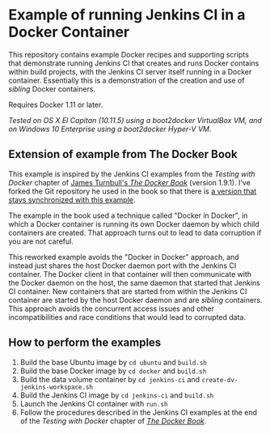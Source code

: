 # Example of running Jenkins CI in a Docker Container

This repository contains example Docker recipes and supporting scripts that demonstrate running Jenkins CI that creates and runs Docker contains within build projects, with the Jenkins CI server itself running in a Docker container. Essentially this is a demonstration of the creation and use of _sibling_ Docker containers.

Requires Docker 1.11 or later.

_Tested on OS X El Capitan (10.11.5) using a boot2docker VirtualBox VM, and on Windows 10 Enterprise using a boot2docker Hyper-V VM._

## Extension of example from The Docker Book

This example is inspired by the Jenkins CI examples from the _Testing with Docker_ chapter of [James Turnbull's _The Docker Book_][dockerbook] (version 1.9.1). I've forked the Git repository he used in the book so that there is [a version that stays synchronized with this example][sample].

[dockerbook]: http://www.dockerbook.com/
[sample]: https://github.com/JeNeSuisPasDave/sample-docker-jenkins

The example in the book used a technique called "Docker in Docker", in which a Docker container is running its own Docker daemon by which child containers are created. That approach turns out to lead to data corruption if you are not careful.

This reworked example avoids the "Docker in Docker" approach, and instead just shares the host Docker daemon port with the Jenkins CI container. The Docker client in that container will then communicate with the Docker daemon on the host, the same daemon that started that Jenkins CI container. New containers that are started from within the Jenkins CI container are started by the host Docker daemon and are _sibling_ containers. This approach avoids the concurrent access issues and other incompatibilities and race conditions that would lead to corrupted data.

## How to perform the examples

1. Build the base Ubuntu image by `cd ubuntu` and `build.sh`
2. Build the base Docker image by `cd docker` and `build.sh`
1. Build the data volume container by `cd jenkins-ci` and `create-dv-jenkins-workspace.sh`
1. Build the Jenkins CI image by `cd jenkins-ci` and `build.sh`
1. Launch the Jenkins CI container with `run.sh`
1. Follow the procedures described in the Jenkins CI examples at the end of the _Testing with Docker_ chapter of [_The Docker Book_][dockerbook].
